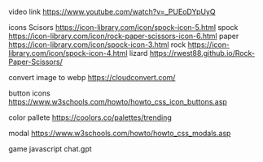 video link https://www.youtube.com/watch?v=_PUEoDYpUyQ 

icons
Scisors https://icon-library.com/icon/spock-icon-5.html
spock https://icon-library.com/icon/rock-paper-scissors-icon-6.html
paper https://icon-library.com/icon/spock-icon-3.html
rock https://icon-library.com/icon/spock-icon-4.html
lizard https://rwest88.github.io/Rock-Paper-Scissors/

convert image to webp https://cloudconvert.com/

button icons https://www.w3schools.com/howto/howto_css_icon_buttons.asp

color pallete https://coolors.co/palettes/trending

modal https://www.w3schools.com/howto/howto_css_modals.asp

game javascript chat.gpt